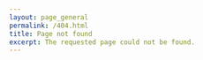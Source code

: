 ```yaml
---
layout: page_general
permalink: /404.html
title: Page not found
excerpt: The requested page could not be found.
---
```



